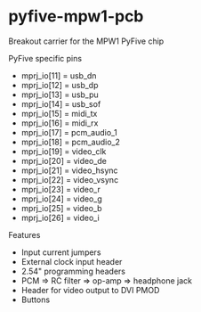 # pyfive-mpw1-pcb
Breakout carrier for the MPW1 PyFive chip

PyFive specific pins
* mprj_io[11] = usb_dn
* mprj_io[12] = usb_dp
* mprj_io[13] = usb_pu
* mprj_io[14] = usb_sof
* mprj_io[15] = midi_tx
* mprj_io[16] = midi_rx
* mprj_io[17] = pcm_audio_1
* mprj_io[18] = pcm_audio_2
* mprj_io[19] = video_clk
* mprj_io[20] = video_de
* mprj_io[21] = video_hsync
* mprj_io[22] = video_vsync
* mprj_io[23] = video_r
* mprj_io[24] = video_g
* mprj_io[25] = video_b
* mprj_io[26] = video_i

Features
* Input current jumpers
* External clock input header
* 2.54" programming headers
* PCM => RC filter => op-amp => headphone jack
* Header for video output to DVI PMOD
* Buttons
